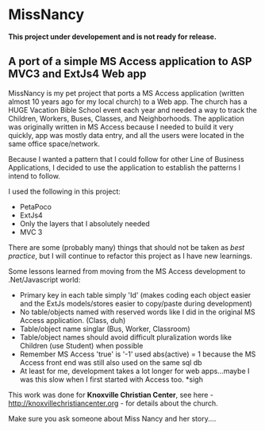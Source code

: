 MissNancy
=========

**This project under developement and is not ready for release.**

A port of a simple MS Access application to ASP MVC3 and ExtJs4 Web app
----------------------------------------

MissNancy is my pet project that ports a MS Access application (written almost 10 years ago for my local church) to a Web app.  The church has a HUGE Vacation Bible School event each year and needed a way to track the Children, Workers, Buses, Classes, and Neighborhoods.  The application was originally written in MS Access because I needed to build it very quickly, app was mostly data entry, and all the users were located in the same office space/network.

Because I wanted a pattern that I could follow for other Line of Business Applications, I decided to use the application to establish the patterns I intend to follow.

I used the following in this project:

* PetaPoco
* ExtJs4
* Only the layers that I absolutely needed
* MVC 3  

There are some (probably many) things that should not be taken as *best practice*, but I will continue to refactor this project as I have new learnings.

Some lessons learned from moving from the MS Access development to .Net/Javascript world:
* Primary key in each table simply 'Id' (makes coding each object easier and the ExtJs models/stores easier to copy/paste during development)
* No table/objects named with reserved words like I did in the original MS Access application. (Class, duh)
* Table/object name singlar (Bus, Worker, Classroom)
* Table/object names should avoid difficult pluralization words like Children (use Student) when possible
* Remember MS Access 'true' is '-1' used abs(active) = 1 because the MS Access front end was still also used on the same sql db
* At least for me, development takes a lot longer for web apps...maybe I was this slow when I first started with Access too. *sigh

This work was done for **Knoxville Christian Center**, see here - http://knoxvillechristiancenter.org - for details about the church.

Make sure you ask someone about Miss Nancy and her story....
